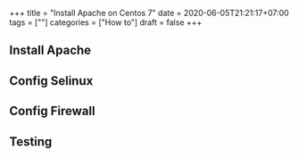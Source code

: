 +++
title = "Install Apache on Centos 7"
date = 2020-06-05T21:21:17+07:00
tags = [""]
categories = ["How to"]
draft = false
+++

## Install Apache
## Config Selinux
## Config Firewall
## Testing